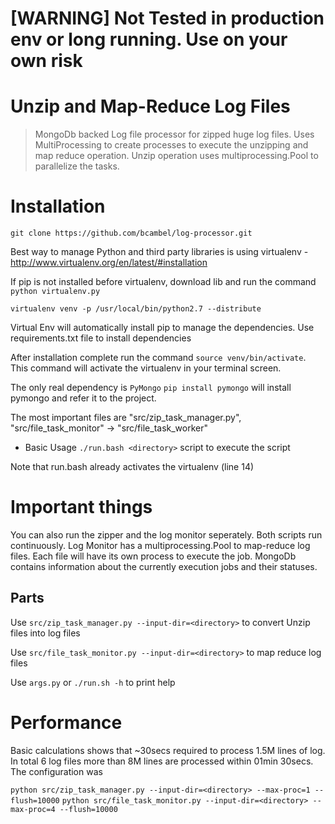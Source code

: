 
# [WARNING] Not Tested in production env or long running. Use on your own risk

Unzip and Map-Reduce Log Files
===================

> MongoDb backed Log file processor for zipped huge log files.
Uses MultiProcessing to create processes to execute the unzipping and map reduce operation.
Unzip operation uses multiprocessing.Pool to parallelize the tasks.

Installation
===================

`git clone https://github.com/bcambel/log-processor.git`

Best way to manage Python and third party libraries is using virtualenv - http://www.virtualenv.org/en/latest/#installation

If pip is not installed before virtualenv, download lib and run the command `python virtualenv.py`

`virtualenv venv -p /usr/local/bin/python2.7 --distribute`

Virtual Env will automatically install pip to manage the dependencies. Use requirements.txt file to install dependencies

After installation complete run the command `source venv/bin/activate`. This command will activate the virtualenv in your terminal screen.

The only real dependency is `PyMongo` `pip install pymongo` will install pymongo and refer it to the project.


The most important files are "src/zip_task_manager.py", "src/file_task_monitor" -> "src/file_task_worker"

- Basic Usage `./run.bash <directory>` script to execute the script

Note that run.bash already activates the virtualenv (line 14)

Important things
=============================
You can also run the zipper and the log monitor seperately. Both scripts run continuously. Log Monitor has a multiprocessing.Pool to
map-reduce log files. Each file will have its own process to execute the job. MongoDb contains information about the currently execution jobs
and their statuses.

Parts
-----------
Use `src/zip_task_manager.py --input-dir=<directory>`
to convert Unzip files into log files

Use `src/file_task_monitor.py --input-dir=<directory>`
to map reduce log files

Use `args.py` or `./run.sh -h`
to print help


Performance
============================
Basic calculations shows that ~30secs required to process 1.5M lines of log.
In total 6 log files more than 8M lines are processed within 01min 30secs.
The configuration was

`python src/zip_task_manager.py --input-dir=<directory> --max-proc=1 --flush=10000`
`python src/file_task_monitor.py --input-dir=<directory> --max-proc=4 --flush=10000`


